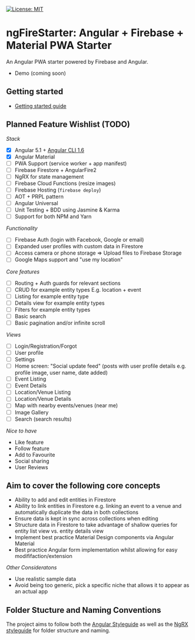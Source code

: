 [![License: MIT](https://img.shields.io/badge/License-MIT-green.svg)](https://opensource.org/licenses/MIT)

# ngFireStarter: Angular + Firebase + Material PWA Starter

An Angular PWA starter powered by Firebase and Angular.

- Demo (coming soon)

## Getting started

- [Getting started guide](https://github.com/lifeonlars/ng-firestarter/wiki/Getting-Started)

## Planned Feature Wishlist (TODO)

*Stack*

- [x] Angular 5.1 + [Angular CLI 1.6](https://github.com/angular/angular-cli)
- [x] Angular Material
- [ ] PWA Support (service worker + app manifest)
- [ ] Firebase Firestore + AngularFire2
- [ ] NgRX for state management
- [ ] Firebase Cloud Functions (resize images)
- [ ] Firebase Hosting (`firebase deploy`)
- [ ] AOT + PRPL pattern
- [ ] Angular Universal
- [ ] Unit Testing + BDD using Jasmine & Karma
- [ ] Support for both NPM and Yarn

*Functionality*

- [ ] Firebase Auth (login with Facebook, Google or email)
- [ ] Expanded user profiles with custom data in Firestore
- [ ] Access camera or phone storage => Upload files to Firebase Storage
- [ ] Google Maps support and "use my location"

*Core features*

- [ ] Routing + Auth guards for relevant sections
- [ ] CRUD for example entity types E.g. location + event
- [ ] Listing for example entity type
- [ ] Details view for example entity types
- [ ] Filters for example entity types
- [ ] Basic search
- [ ] Basic pagination and/or infinite scroll

*Views*

- [ ] Login/Registration/Forgot
- [ ] User profile
- [ ] Settings
- [ ] Home screen: "Social update feed" (posts with user profile details e.g. profile image, user name, date added)
- [ ] Event Listing
- [ ] Event Details
- [ ] Location/Venue Listing
- [ ] Location/Venue Details
- [ ] Map with nearby events/venues (near me)
- [ ] Image Gallery
- [ ] Search (search results)

*Nice to have*

- Like feature
- Follow feature
- Add to Favourite
- Social sharing
- User Reviews


## Aim to cover the following core concepts

 - Ability to add and edit entities in Firestore
 - Ability to link entities in Firestore e.g. linking an event to a venue and automatically duplicate the data in both collections
 - Ensure data is kept in sync across collections when editing
 - Structure data in Firestore to take advantage of shallow queries for entity list view vs. entity details view
 - Implement best practice Material Design components via Angular Material
 - Best practice Angular form implementation whilst allowing for easy modififaction/extension

 *Other Consideratons*
 - Use realistic sample data
 - Avoid being too generic, pick a specific niche that allows it to appear as an actual app




## Folder Stucture and Naming Conventions

The project aims to follow both the [Angular Styleguide](https://angular.io/guide/styleguide) as well as the [NgRX styleguide](https://github.com/orizens/ngrx-styleguide) for folder structure and naming.



